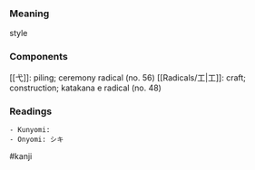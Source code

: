 ### Meaning

style

### Components

[[弋]]: piling; ceremony radical (no. 56) [[Radicals/工|工]]: craft; construction; katakana e radical (no. 48)

### Readings

```
- Kunyomi: 
- Onyomi: シキ
```

#kanji